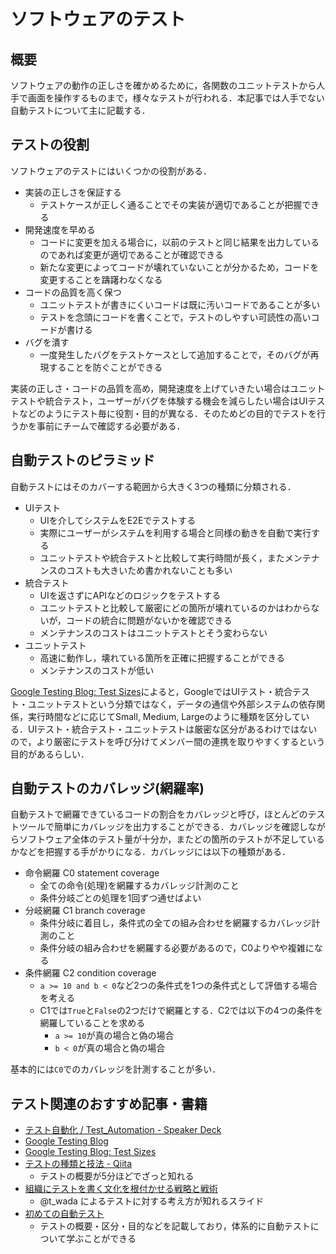 # ソフトウェアのテスト

## 概要

ソフトウェアの動作の正しさを確かめるために，各関数のユニットテストから人手で画面を操作するものまで，様々なテストが行われる．本記事では人手でない自動テストについて主に記載する．

## テストの役割

ソフトウェアのテストにはいくつかの役割がある．

- 実装の正しさを保証する
  - テストケースが正しく通ることでその実装が適切であることが把握できる
- 開発速度を早める
  - コードに変更を加える場合に，以前のテストと同じ結果を出力しているのであれば変更が適切であることが確認できる
  - 新たな変更によってコードが壊れていないことが分かるため，コードを変更することを躊躇わなくなる
- コードの品質を高く保つ
  - ユニットテストが書きにくいコードは既に汚いコードであることが多い
  - テストを念頭にコードを書くことで，テストのしやすい可読性の高いコードが書ける
- バグを潰す
  - 一度発生したバグをテストケースとして追加することで，そのバグが再現することを防ぐことができる

実装の正しさ・コードの品質を高め，開発速度を上げていきたい場合はユニットテストや統合テスト，ユーザーがバグを体験する機会を減らしたい場合はUIテストなどのようにテスト毎に役割・目的が異なる．そのためどの目的でテストを行うかを事前にチームで確認する必要がある．


## 自動テストのピラミッド

自動テストにはそのカバーする範囲から大きく3つの種類に分類される．

- UIテスト
  - UIを介してシステムをE2Eでテストする
  - 実際にユーザーがシステムを利用する場合と同様の動きを自動で実行する
  - ユニットテストや統合テストと比較して実行時間が長く，またメンテナンスのコストも大きいため書かれないことも多い
- 統合テスト
  - UIを返さずにAPIなどのロジックをテストする
  - ユニットテストと比較して厳密にどの箇所が壊れているのかはわからないが，コードの統合に問題がないかを確認できる
  - メンテナンスのコストはユニットテストとそう変わらない
- ユニットテスト
  - 高速に動作し，壊れている箇所を正確に把握することができる
  - メンテナンスのコストが低い

[Google Testing Blog: Test Sizes](https://testing.googleblog.com/2010/12/test-sizes.html)によると，GoogleではUIテスト・統合テスト・ユニットテストという分類ではなく，データの通信や外部システムの依存関係，実行時間などに応じてSmall, Medium, Largeのように種類を区分している．UIテスト・統合テスト・ユニットテストは厳密な区分があるわけではないので，より厳密にテストを呼び分けてメンバー間の連携を取りやすくするという目的があるらしい．


## 自動テストのカバレッジ(網羅率)

自動テストで網羅できているコードの割合をカバレッジと呼び，ほとんどのテストツールで簡単にカバレッジを出力することができる．カバレッジを確認しながらソフトウェア全体のテスト量が十分か，またどの箇所のテストが不足しているかなどを把握する手がかりになる．カバレッジには以下の種類がある．

- 命令網羅 C0 statement coverage
  - 全ての命令(処理)を網羅するカバレッジ計測のこと
  - 条件分岐ごとの処理を1回ずつ通せばよい
- 分岐網羅 C1 branch coverage
  - 条件分岐に着目し，条件式の全ての組み合わせを網羅するカバレッジ計測のこと
  - 条件分岐の組み合わせを網羅する必要があるので，C0よりやや複雑になる
- 条件網羅 C2 condition coverage
  - `a >= 10 and b < 0`など2つの条件式を1つの条件式として評価する場合を考える
  - C1では`True`と`False`の2つだけで網羅とする．C2では以下の4つの条件を網羅していることを求める
    - `a >= 10`が真の場合と偽の場合
    - `b < 0`が真の場合と偽の場合

基本的には`C0`でのカバレッジを計測することが多い．


## テスト関連のおすすめ記事・書籍

- [テスト自動化 / Test_Automation - Speaker Deck](https://speakerdeck.com/cybozuinsideout/test-automation)
- [Google Testing Blog](https://testing.googleblog.com/)
- [Google Testing Blog: Test Sizes](https://testing.googleblog.com/2010/12/test-sizes.html)
- [テストの種類と技法 - Qiita](https://qiita.com/ktarow/items/8c3d94d6c21a0c86b799)
  - テストの概要が5分ほどでざっと知れる
- [組織にテストを書く文化を根付かせる戦略と戦術](https://www.slideshare.net/t_wada/test-strategy-and-tactics)
  - @t_wada によるテストに対する考え方が知れるスライド
- [初めての自動テスト](https://www.oreilly.co.jp/books/9784873118161/)
  - テストの概要・区分・目的などを記載しており，体系的に自動テストについて学ぶことができる

